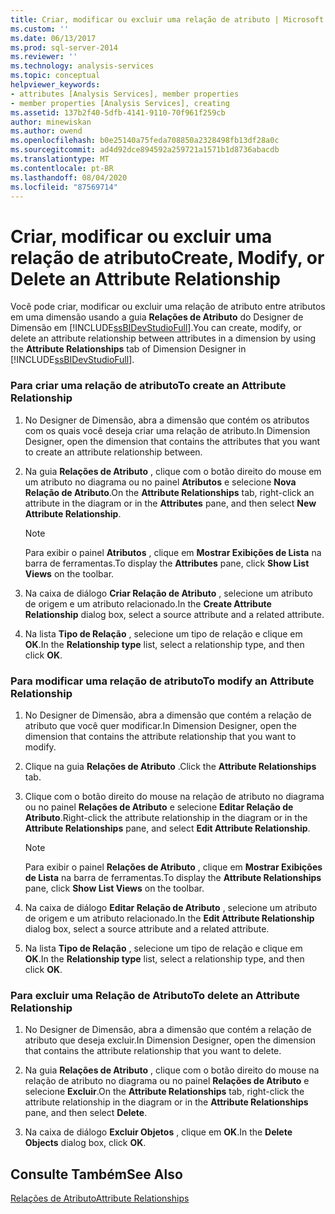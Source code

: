 ```yaml
---
title: Criar, modificar ou excluir uma relação de atributo | Microsoft Docs
ms.custom: ''
ms.date: 06/13/2017
ms.prod: sql-server-2014
ms.reviewer: ''
ms.technology: analysis-services
ms.topic: conceptual
helpviewer_keywords:
- attributes [Analysis Services], member properties
- member properties [Analysis Services], creating
ms.assetid: 137b2f40-5dfb-4141-9110-70f961f259cb
author: minewiskan
ms.author: owend
ms.openlocfilehash: b0e25140a75feda708850a2328498fb13df28a0c
ms.sourcegitcommit: ad4d92dce894592a259721a1571b1d8736abacdb
ms.translationtype: MT
ms.contentlocale: pt-BR
ms.lasthandoff: 08/04/2020
ms.locfileid: "87569714"
---
```

# <a name="create-modify-or-delete-an-attribute-relationship"></a><span data-ttu-id="43e21-102">Criar, modificar ou excluir uma relação de atributo</span><span class="sxs-lookup"><span data-stu-id="43e21-102">Create, Modify, or Delete an Attribute Relationship</span></span>
  <span data-ttu-id="43e21-103">Você pode criar, modificar ou excluir uma relação de atributo entre atributos em uma dimensão usando a guia **Relações de Atributo** do Designer de Dimensão em [!INCLUDE[ssBIDevStudioFull](../../includes/ssbidevstudiofull-md.md)].</span><span class="sxs-lookup"><span data-stu-id="43e21-103">You can create, modify, or delete an attribute relationship between attributes in a dimension by using the **Attribute Relationships** tab of Dimension Designer in [!INCLUDE[ssBIDevStudioFull](../../includes/ssbidevstudiofull-md.md)].</span></span>  
  
### <a name="to-create-an-attribute-relationship"></a><span data-ttu-id="43e21-104">Para criar uma relação de atributo</span><span class="sxs-lookup"><span data-stu-id="43e21-104">To create an Attribute Relationship</span></span>  
  
1.  <span data-ttu-id="43e21-105">No Designer de Dimensão, abra a dimensão que contém os atributos com os quais você deseja criar uma relação de atributo.</span><span class="sxs-lookup"><span data-stu-id="43e21-105">In Dimension Designer, open the dimension that contains the attributes that you want to create an attribute relationship between.</span></span>  
  
2.  <span data-ttu-id="43e21-106">Na guia **Relações de Atributo** , clique com o botão direito do mouse em um atributo no diagrama ou no painel **Atributos** e selecione **Nova Relação de Atributo**.</span><span class="sxs-lookup"><span data-stu-id="43e21-106">On the **Attribute Relationships** tab, right-click an attribute in the diagram or in the **Attributes** pane, and then select **New Attribute Relationship**.</span></span>  
  
    > [!NOTE]  
    >  <span data-ttu-id="43e21-107">Para exibir o painel **Atributos** , clique em **Mostrar Exibições de Lista** na barra de ferramentas.</span><span class="sxs-lookup"><span data-stu-id="43e21-107">To display the **Attributes** pane, click **Show List Views** on the toolbar.</span></span>  
  
3.  <span data-ttu-id="43e21-108">Na caixa de diálogo **Criar Relação de Atributo** , selecione um atributo de origem e um atributo relacionado.</span><span class="sxs-lookup"><span data-stu-id="43e21-108">In the **Create Attribute Relationship** dialog box, select a source attribute and a related attribute.</span></span>  
  
4.  <span data-ttu-id="43e21-109">Na lista **Tipo de Relação** , selecione um tipo de relação e clique em **OK**.</span><span class="sxs-lookup"><span data-stu-id="43e21-109">In the **Relationship type** list, select a relationship type, and then click **OK**.</span></span>  
  
### <a name="to-modify-an-attribute-relationship"></a><span data-ttu-id="43e21-110">Para modificar uma relação de atributo</span><span class="sxs-lookup"><span data-stu-id="43e21-110">To modify an Attribute Relationship</span></span>  
  
1.  <span data-ttu-id="43e21-111">No Designer de Dimensão, abra a dimensão que contém a relação de atributo que você quer modificar.</span><span class="sxs-lookup"><span data-stu-id="43e21-111">In Dimension Designer, open the dimension that contains the attribute relationship that you want to modify.</span></span>  
  
2.  <span data-ttu-id="43e21-112">Clique na guia **Relações de Atributo** .</span><span class="sxs-lookup"><span data-stu-id="43e21-112">Click the **Attribute Relationships** tab.</span></span>  
  
3.  <span data-ttu-id="43e21-113">Clique com o botão direito do mouse na relação de atributo no diagrama ou no painel **Relações de Atributo** e selecione **Editar Relação de Atributo**.</span><span class="sxs-lookup"><span data-stu-id="43e21-113">Right-click the attribute relationship in the diagram or in the **Attribute Relationships** pane, and select **Edit Attribute Relationship**.</span></span>  
  
    > [!NOTE]  
    >  <span data-ttu-id="43e21-114">Para exibir o painel **Relações de Atributo** , clique em **Mostrar Exibições de Lista** na barra de ferramentas.</span><span class="sxs-lookup"><span data-stu-id="43e21-114">To display the **Attribute Relationships** pane, click **Show List Views** on the toolbar.</span></span>  
  
4.  <span data-ttu-id="43e21-115">Na caixa de diálogo **Editar Relação de Atributo** , selecione um atributo de origem e um atributo relacionado.</span><span class="sxs-lookup"><span data-stu-id="43e21-115">In the **Edit Attribute Relationship** dialog box, select a source attribute and a related attribute.</span></span>  
  
5.  <span data-ttu-id="43e21-116">Na lista **Tipo de Relação** , selecione um tipo de relação e clique em **OK**.</span><span class="sxs-lookup"><span data-stu-id="43e21-116">In the **Relationship type** list, select a relationship type, and then click **OK**.</span></span>  
  
### <a name="to-delete-an-attribute-relationship"></a><span data-ttu-id="43e21-117">Para excluir uma Relação de Atributo</span><span class="sxs-lookup"><span data-stu-id="43e21-117">To delete an Attribute Relationship</span></span>  
  
1.  <span data-ttu-id="43e21-118">No Designer de Dimensão, abra a dimensão que contém a relação de atributo que deseja excluir.</span><span class="sxs-lookup"><span data-stu-id="43e21-118">In Dimension Designer, open the dimension that contains the attribute relationship that you want to delete.</span></span>  
  
2.  <span data-ttu-id="43e21-119">Na guia **Relações de Atributo** , clique com o botão direito do mouse na relação de atributo no diagrama ou no painel **Relações de Atributo** e selecione **Excluir**.</span><span class="sxs-lookup"><span data-stu-id="43e21-119">On the **Attribute Relationships** tab, right-click the attribute relationship in the diagram or in the **Attribute Relationships** pane, and then select **Delete**.</span></span>  
  
3.  <span data-ttu-id="43e21-120">Na caixa de diálogo **Excluir Objetos** , clique em **OK**.</span><span class="sxs-lookup"><span data-stu-id="43e21-120">In the **Delete Objects** dialog box, click **OK**.</span></span>  
  
## <a name="see-also"></a><span data-ttu-id="43e21-121">Consulte Também</span><span class="sxs-lookup"><span data-stu-id="43e21-121">See Also</span></span>  
 [<span data-ttu-id="43e21-122">Relações de Atributo</span><span class="sxs-lookup"><span data-stu-id="43e21-122">Attribute Relationships</span></span>](../multidimensional-models-olap-logical-dimension-objects/attribute-relationships.md)  
  
  
